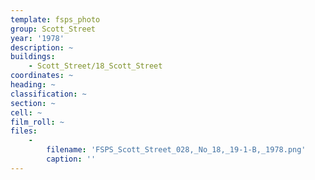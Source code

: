 ```yaml
---
template: fsps_photo
group: Scott_Street
year: '1978'
description: ~
buildings:
    - Scott_Street/18_Scott_Street
coordinates: ~
heading: ~
classification: ~
section: ~
cell: ~
film_roll: ~
files:
    -
        filename: 'FSPS_Scott_Street_028,_No_18,_19-1-B,_1978.png'
        caption: ''
---
```


